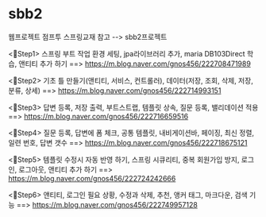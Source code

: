 # sbb2
웹프로젝트 점프투 스프링교재 참고 -->  sbb2프로젝트


<📌Step1>
스프링 부트 작업 환경 세팅, jpa라이브러리 추가, maria DB103Direct 학습, 앤티티 추가 하기 ==> https://m.blog.naver.com/gnos456/222708471989

<📌Step2>
기초 틀 만들기(앤티티, 서비스, 컨트롤러), 데이터(저장, 조회, 삭제, 저장, 분류, 상세) ==>  https://m.blog.naver.com/gnos456/222714993151

<📌Step3>
답변 등록, 저장 출력, 부트스트랩, 템플릿 상속, 질문 등록, 밸리데이션 적용 ==> https://m.blog.naver.com/gnos456/222716659516

<📌Step4>
질문 등록, 답변에 폼 체크, 공통 템플릿, 내비게이션바, 페이징, 최신 정렬, 일련 번호, 답변 갯수 ==> https://m.blog.naver.com/gnos456/222718675121

<📌Step5>
템플릿 수정시 자동 반영 하기, 스프링 시큐리티, 중복 회원가입 방지, 로그인, 로그아웃, 앤티티 추가 하기 ==> https://m.blog.naver.com/gnos456/222724242666

<📌Step6>
앤티티, 로그인 필요 상황, 수정과 삭제, 추천, 앵커 태그, 마크다운, 검색 기능 ==> https://m.blog.naver.com/gnos456/222749957128
